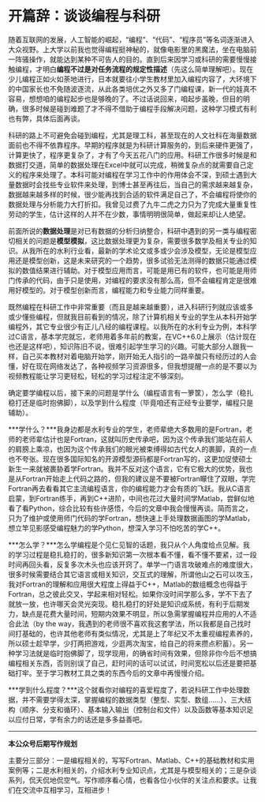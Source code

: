 # 开篇辞：谈谈编程与科研

随着互联网的发展，人工智能的崛起，“编程”、“代码”、“程序员”等名词逐渐进入大众视野。上大学以前我也觉得编程挺神秘的，就像电影里的黑魔法，坐在电脑前一阵骚操作，就能达到某种不可告人的目的。直到后来因学习或科研的需要慢慢接触编程，才明白**编程不过是对任务流程的规定性描述**（先这么简单理解吧）。现在少儿编程正如火如荼地进行，日本就要往小学生教材里加入编程内容了，大环境下的中国家长也不免随波逐流，从此各类培优之外又多了门编程课，新一代的娃真不容易，想想咱的编程起步也是够晚的了。不过话说回来，咱起步虽晚，但目的明确，很多时候是碰到难题了才不得不借助于编程手段解决问题，这种学习模式有利也有弊，具体后面再谈。



科研的路上不可避免会碰到编程，尤其是理工科，甚至现在的人文社科在海量数据面前也不得不依靠程序。早期的程序就是为科研计算服务的，到后来硬件更强了，计算更快了，程序更复杂了，才有了今天五花八门的应用。科研工作很多时候是和数据打交道，简单的数据处理在Excel中就可以完成，稍微复杂点的就需要自己定义的程序来处理了。本科可能对编程在学习工作中的作用体会不深，到硕士遇到大量数据时会找些专业软件来处理，到博士甚至再往后，当自己的需求越来越复杂，数据越来越多样的时候，很少能再找到合适的软件满足自己了，不会编程将使你的数据处理与分析能力大打折扣。我曾见过费了九牛二虎之力只为了完成大量重复性劳动的学生，估计这样的人并不在少数，事情明明很简单，做起来却让人绝望。



前面所说的**数据处理**是对已有数据的分析归纳整合，科研中遇到的另一类与编程密切相关的问题是**模型模拟**，这比数据处理更为复杂，需要很多数学及相关专业的知识。从我所在的水利行业看，最新的学术论文或多或少会涉及模型，无论是模型应用还是模型创新，这是未来研究的一个趋势，很多试验无法测得的数据只能通过模拟的数值结果进行辅助。对于模型应用而言，可能是用已有的软件，也可能是用师门传承的代码，由于只是使用，对编程的要求没有那么高，但不会编程肯定是很难用好模型的。对于模型创新而言，编程能力和专业能力同样重要。



既然编程在科研工作中非常重要（而且是越来越重要），进入科研行列就应该或多或少懂些编程，但就我目前看到的情况，除了计算机相关专业的学生从本科开始学编程外，其它专业很少有正儿八经的编程课程。以我所在的水利专业为例，本科学过C语言，基本学完就忘，老师用着多年前的教案，在VC++6.0上展示（估计现在也还是这样吧），知识陈旧不说，很难引起学生学习的兴趣。可能大部分人跟我一样，自己买本教材对着电脑开始学，刚开始无人指引的一路辛酸只有经历过的人会懂，好在现在网络发达了，各种视频学习资源很多，但我想提醒一点的是不要以为视频教程能让学习更轻松，轻松的学习过程注定不够深刻。



确定要学编程以后，接下来的问题是学什么（编程语言有一箩筐），怎么学（稳扎稳打还是临时抱佛脚），以及学到什么程度（毕竟咱还有正经专业要学，编程只是辅助）。



***学什么？***我身边都是水利专业的学生，老师辈绝大多数用的是Fortran，老师的老师辈估计也是Fortran，这就叫历史传承吧，因为这个传承我们能站在前人的肩膀上乘凉，也因为这个传承我们的眼光被束缚得如古代女人的裹脚，真的一点也不夸张。现在很多国际知名的开源模型源码都是Fortran写的，这更加促使硕士新生一来就被裹胁着学Fortran。我并不反对这个语言，它有它极大的优势，我也是从Fortran开始走上代码之路的，但我的建议是不要被Fortran矇住了双眼，学完Fortran再去看看其它主流编程语言，你的编程能力才会有质的飞跃。我从C语言启蒙，到Fortran练手，再到C++进阶，中间也花过大量时间学Matlab，尝鲜似地看了看Python，综合比较有些许感悟，今后的文章中我会慢慢再谈。简而言之，只为了维护或使用师门代码的学Fortran，想快速上手处理数据画图的学Matlab，想立竿见影感受编程魅力的学Python，想深入学习不怕吃苦的学C++。



***怎么学？***怎么学编程是个见仁见智的话题，我只从个人角度给点见解。我的学习过程是稳扎稳打的，很多新知识第一次根本看不懂，看不懂不要紧，过一段时间再回头看，反复多次木头也应该开窍了。单学一门语言攻破难点的难度很大，很多时候需要结合其它语言或相关知识，交互式的理解，所谓他山之石可以攻玉，我对Fortran的理解和应用很大程度上得益于C++，Matlab的数组概念也得益于Fortran，总之彼此交叉，学起来相对轻松。如果你没时间学那么多，学不下去了就放一放，也许哪天会灵光突现。稳扎稳打的好处是知识成系统，有利于后期发力，缺点是花费大量时间，短期内效果不明显，所以急需掌握编程并应用的人不适合此法（by the way，我遇到的老师很不喜欢我这套学法，所以我都是自己找时间打基础的，也许其他老师有类似情况，尤其是上了年纪又不太重视编程素养的，所以硕士趁早学，少打两把游戏，少逛两次淘宝，给自己的将来攒点积蓄）。另一种学习法就是临时抱佛脚了，现学现用，的确省时间有效果，但除非你今后不想搞编程相关东西，否则别误了自己，赶时间的话可以试试，时间宽松以后还是要把基础打牢。至于学习教材工具之类的东西今后的文章中再慢慢介绍。



***学到什么程度？***这个就看你对编程的喜爱程度了，若说科研工作中处理数据，并不需要学得太深，掌握编程的数据类型（整型、实型、数组……）、三大结构（顺序、分支和循环）、基本输入输出（控制台和文件）以及函数等基本知识足以应付日常，学有余力的话还是多多益善吧。



------

**本公众号后期写作规划**

主要分三部分：一是编程相关的，写写Fortran、Matlab、C++的基础教材和实用案例等；二是水利相关的，介绍水利专业知识点，尤其是与模型相关的；三是杂谈系列，侃天侃地侃空气。写作顺序看心情，也看各位小伙伴的关注点和要求。让我们在交流中互相学习，互相进步！